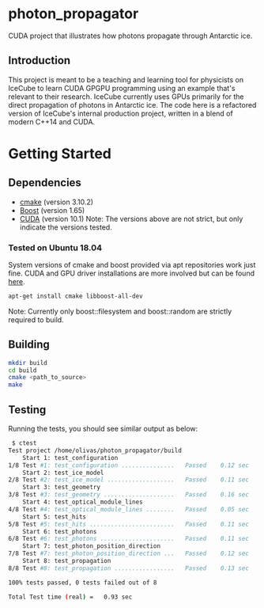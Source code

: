 # photon_propagator
CUDA project that illustrates how photons propagate through Antarctic ice.

## Introduction
This project is meant to be a teaching and learning tool for physicists on IceCube to learn CUDA GPGPU programming using an
example that's relevant to their research.  IceCube currently uses GPUs primarily for the direct propagation of photons in Antarctic ice. The code here is a refactored version of IceCube's internal production project, written in a blend of modern C++14 and CUDA.

# Getting Started
## Dependencies
* [cmake](https://cmake.org/) (version 3.10.2)
* [Boost](https://www.boost.org/) (version 1.65)
* [CUDA](https://developer.nvidia.com/cuda-toolkit-archive) (version 10.1)
Note: The versions above are not strict, but only indicate the versions tested.

### Tested on Ubuntu 18.04
System versions of cmake and boost provided via apt repositories work just fine.  CUDA and GPU driver installations are more involved but can be found [here](https://docs.nvidia.com/cuda/cuda-installation-guide-linux/index.html).
```sh
apt-get install cmake libboost-all-dev
```
Note: Currently only boost::filesystem and boost::random are strictly required to build.

## Building
```sh
mkdir build
cd build
cmake <path_to_source>
make
```

## Testing
Running the tests, you should see similar output as below:
```sh
 $ ctest
Test project /home/olivas/photon_propagator/build
    Start 1: test_configuration
1/8 Test #1: test_configuration ...............   Passed    0.12 sec
    Start 2: test_ice_model
2/8 Test #2: test_ice_model ...................   Passed    0.11 sec
    Start 3: test_geometry
3/8 Test #3: test_geometry ....................   Passed    0.16 sec
    Start 4: test_optical_module_lines
4/8 Test #4: test_optical_module_lines ........   Passed    0.05 sec
    Start 5: test_hits
5/8 Test #5: test_hits ........................   Passed    0.11 sec
    Start 6: test_photons
6/8 Test #6: test_photons .....................   Passed    0.11 sec
    Start 7: test_photon_position_direction
7/8 Test #7: test_photon_position_direction ...   Passed    0.12 sec
    Start 8: test_propagation
8/8 Test #8: test_propagation .................   Passed    0.13 sec

100% tests passed, 0 tests failed out of 8

Total Test time (real) =   0.93 sec
```
